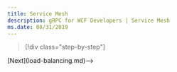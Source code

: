 ```yaml
---
title: Service Mesh
description: gRPC for WCF Developers | Service Mesh
ms.date: 08/31/2019
---
```


>[!div class="step-by-step"]
<!-->[Next](load-balancing.md)-->
